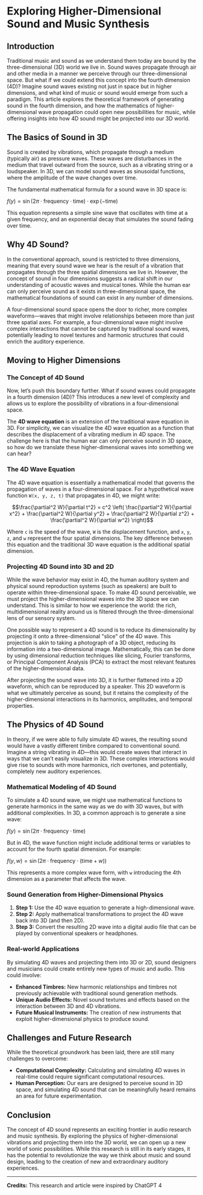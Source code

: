 # Exploring Higher-Dimensional Sound and Music Synthesis

## Introduction

Traditional music and sound as we understand them today are bound by the three-dimensional (3D) world we live in. Sound waves propagate through air and other media in a manner we perceive through our three-dimensional space. But what if we could extend this concept into the fourth dimension (4D)? Imagine sound waves existing not just in space but in higher dimensions, and what kind of music or sound would emerge from such a paradigm. This article explores the theoretical framework of generating sound in the fourth dimension, and how the mathematics of higher-dimensional wave propagation could open new possibilities for music, while offering insights into how 4D sound might be projected into our 3D world.

## The Basics of Sound in 3D

Sound is created by vibrations, which propagate through a medium (typically air) as pressure waves. These waves are disturbances in the medium that travel outward from the source, such as a vibrating string or a loudspeaker. In 3D, we can model sound waves as sinusoidal functions, where the amplitude of the wave changes over time.

The fundamental mathematical formula for a sound wave in 3D space is:

$f(y) = \sin(2 \pi \cdot \text{frequency} \cdot \text{time}) \cdot \exp(-\text{time})$

This equation represents a simple sine wave that oscillates with time at a given frequency, and an exponential decay that simulates the sound fading over time.

## Why 4D Sound?
In the conventional approach, sound is restricted to three dimensions, meaning that every sound wave we hear is the result of a vibration that propagates through the three spatial dimensions we live in. However, the concept of sound in four dimensions suggests a radical shift in our understanding of acoustic waves and musical tones. While the human ear can only perceive sound as it exists in three-dimensional space, the mathematical foundations of sound can exist in any number of dimensions.

A four-dimensional sound space opens the door to richer, more complex waveforms—waves that might involve relationships between more than just three spatial axes. For example, a four-dimensional wave might involve complex interactions that cannot be captured by traditional sound waves, potentially leading to novel textures and harmonic structures that could enrich the auditory experience.

## Moving to Higher Dimensions

### The Concept of 4D Sound

Now, let’s push this boundary further. What if sound waves could propagate in a fourth dimension (4D)? This introduces a new level of complexity and allows us to explore the possibility of vibrations in a four-dimensional space.

The **4D wave equation** is an extension of the traditional wave equation in 3D. For simplicity, we can visualize the 4D wave equation as a function that describes the displacement of a vibrating medium in 4D space. The challenge here is that the human ear can only perceive sound in 3D space, so how do we translate these higher-dimensional waves into something we can hear?

### The 4D Wave Equation

The 4D wave equation is essentially a mathematical model that governs the propagation of waves in a four-dimensional space. For a hypothetical wave function `W(x, y, z, t)` that propagates in 4D, we might write:

```math
\frac{\partial^2 W}{\partial t^2} = c^2 \left( \frac{\partial^2 W}{\partial x^2} + \frac{\partial^2 W}{\partial y^2} + \frac{\partial^2 W}{\partial z^2} + \frac{\partial^2 W}{\partial w^2} \right)
```

Where `c` is the speed of the wave, `W` is the displacement function, and `x`, `y`, `z`, and `w` represent the four spatial dimensions. The key difference between this equation and the traditional 3D wave equation is the additional spatial dimension.

### Projecting 4D Sound into 3D and 2D

While the wave behavior may exist in 4D, the human auditory system and physical sound reproduction systems (such as speakers) are built to operate within three-dimensional space. To make 4D sound perceivable, we must project the higher-dimensional waves into the 3D space we can understand. This is similar to how we experience the world: the rich, multidimensional reality around us is filtered through the three-dimensional lens of our sensory system.

One possible way to represent a 4D sound is to reduce its dimensionality by projecting it onto a three-dimensional "slice" of the 4D wave. This projection is akin to taking a photograph of a 3D object, reducing its information into a two-dimensional image. Mathematically, this can be done by using dimensional reduction techniques like slicing, Fourier transforms, or Principal Component Analysis (PCA) to extract the most relevant features of the higher-dimensional data.

After projecting the sound wave into 3D, it is further flattened into a 2D waveform, which can be reproduced by a speaker. This 2D waveform is what we ultimately perceive as sound, but it retains the complexity of the higher-dimensional interactions in its harmonics, amplitudes, and temporal properties.

## The Physics of 4D Sound

In theory, if we were able to fully simulate 4D waves, the resulting sound would have a vastly different timbre compared to conventional sound. Imagine a string vibrating in 4D—this would create waves that interact in ways that we can’t easily visualize in 3D. These complex interactions would give rise to sounds with more harmonics, rich overtones, and potentially, completely new auditory experiences.

### Mathematical Modeling of 4D Sound

To simulate a 4D sound wave, we might use mathematical functions to generate harmonics in the same way as we do with 3D waves, but with additional complexities. In 3D, a common approach is to generate a sine wave:

$f(y) = \sin(2 \pi \cdot \text{frequency} \cdot \text{time})$

But in 4D, the wave function might include additional terms or variables to account for the fourth spatial dimension. For example:

$f(y, w) = \sin(2 \pi \cdot \text{frequency} \cdot (\text{time} + w))$

This represents a more complex wave form, with `w` introducing the 4th dimension as a parameter that affects the wave.

### Sound Generation from Higher-Dimensional Physics

1. **Step 1:** Use the 4D wave equation to generate a high-dimensional wave.
2. **Step 2:** Apply mathematical transformations to project the 4D wave back into 3D (and then 2D).
3. **Step 3:** Convert the resulting 2D wave into a digital audio file that can be played by conventional speakers or headphones.

### Real-world Applications

By simulating 4D waves and projecting them into 3D or 2D, sound designers and musicians could create entirely new types of music and audio. This could involve:

- **Enhanced Timbres:** New harmonic relationships and timbres not previously achievable with traditional sound generation methods.
- **Unique Audio Effects:** Novel sound textures and effects based on the interaction between 3D and 4D vibrations.
- **Future Musical Instruments:** The creation of new instruments that exploit higher-dimensional physics to produce sound.

## Challenges and Future Research

While the theoretical groundwork has been laid, there are still many challenges to overcome:

- **Computational Complexity:** Calculating and simulating 4D waves in real-time could require significant computational resources.
- **Human Perception:** Our ears are designed to perceive sound in 3D space, and simulating 4D sound that can be meaningfully heard remains an area for future experimentation.

## Conclusion

The concept of 4D sound represents an exciting frontier in audio research and music synthesis. By exploring the physics of higher-dimensional vibrations and projecting them into the 3D world, we can open up a new world of sonic possibilities. While this research is still in its early stages, it has the potential to revolutionize the way we think about music and sound design, leading to the creation of new and extraordinary auditory experiences.

---

**Credits:**
This research and article were inspired by ChatGPT 4
